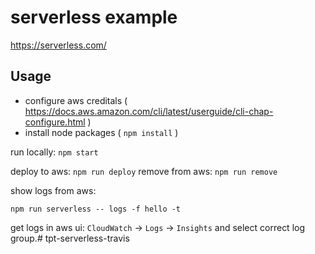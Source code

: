 # serverless example

https://serverless.com/

## Usage 

 - configure aws creditals ( https://docs.aws.amazon.com/cli/latest/userguide/cli-chap-configure.html )
 - install node packages ( `npm install` )

run locally: `npm start`

deploy to aws: `npm run deploy`
remove from aws: `npm run remove`

show logs from aws:
```
npm run serverless -- logs -f hello -t
```

get logs in aws ui:
  `CloudWatch` -> `Logs` -> `Insights` and select correct log group.# tpt-serverless-travis
